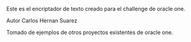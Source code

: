 Este es el encriptador de texto creado para el challenge de oracle one.

Autor Carlos Hernan Suarez

Tomado de ejemplos de otros proyectos existentes de oracle one.
